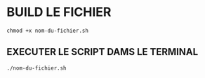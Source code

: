 # BUILD LE FICHIER 
`chmod +x nom-du-fichier.sh`

## EXECUTER LE SCRIPT DAMS LE TERMINAL
`./nom-du-fichier.sh`

